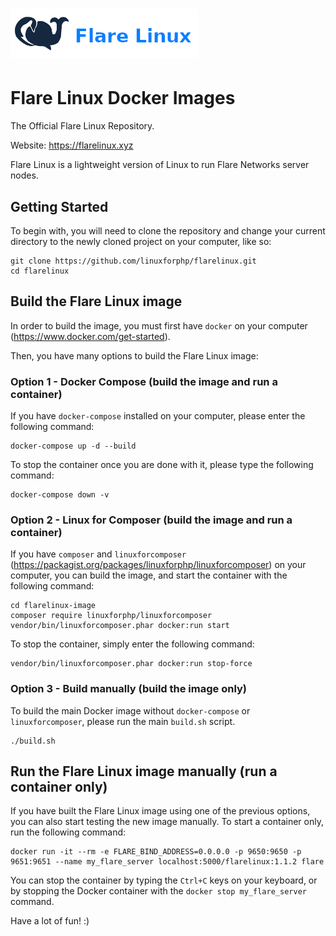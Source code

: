 # [![Flare Linux Banner](data/logo.png)](https://flarelinux.xyz/)
# Flare Linux Docker Images

The Official Flare Linux Repository.

Website: https://flarelinux.xyz

Flare Linux is a lightweight version of Linux to run Flare Networks server nodes.

## Getting Started

To begin with, you will need to clone the repository and change your current directory
to the newly cloned project on your computer, like so:

```
git clone https://github.com/linuxforphp/flarelinux.git
cd flarelinux
```

## Build the Flare Linux image

In order to build the image, you must first have `docker` on your computer (https://www.docker.com/get-started).

Then, you have many options to build the Flare Linux image:

### Option 1 - Docker Compose (build the image and run a container)

If you have `docker-compose` installed on your computer, please enter the following command:

```
docker-compose up -d --build
```

To stop the container once you are done with it, please type the following command:

```
docker-compose down -v
```

### Option 2 - Linux for Composer (build the image and run a container)

If you have `composer` and `linuxforcomposer` (https://packagist.org/packages/linuxforphp/linuxforcomposer) on your computer, you can build the image, and start the container with the following command:

```
cd flarelinux-image
composer require linuxforphp/linuxforcomposer
vendor/bin/linuxforcomposer.phar docker:run start
```

To stop the container, simply enter the following command:

```
vendor/bin/linuxforcomposer.phar docker:run stop-force
```

### Option 3 - Build manually (build the image only)

To build the main Docker image without `docker-compose` or `linuxforcomposer`, please run the main `build.sh` script.

```
./build.sh
```

## Run the Flare Linux image manually (run a container only)

If you have built the Flare Linux image using one of the previous options,
you can also start testing the new image manually. To start a container only,
run the following command:

```
docker run -it --rm -e FLARE_BIND_ADDRESS=0.0.0.0 -p 9650:9650 -p 9651:9651 --name my_flare_server localhost:5000/flarelinux:1.1.2 flare
```

You can stop the container by typing the `Ctrl+C` keys on your keyboard, or by stopping the Docker container with the `docker stop my_flare_server` command.

Have a lot of fun! :)
